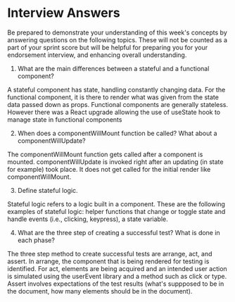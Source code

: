 # Interview Answers

Be prepared to demonstrate your understanding of this week's concepts by answering questions on the following topics. These will not be counted as a part of your sprint score but will be helpful for preparing you for your endorsement interview, and enhancing overall understanding.

1. What are the main differences between a stateful and a functional component?

A stateful component has state, handling constantly changing data. For the functional component, it is
there to render what was given from the state data passed down as props. Functional components are generally stateless. However there was a React upgrade allowing the use of useState hook to manage state in functional
components

2. When does a componentWillMount function be called? What about a componentWillUpdate?

The componentWillMount function gets called after a component is mounted. componentWillUpdate
is invoked right after an updating (in state for example) took place. It does not get called for
the initial render like componentWillMount.

3. Define stateful logic.

Stateful logic refers to a logic built in a component. These are the following examples of stateful logic:
helper functions that change or toggle state and handle events (i.e., clicking, keypress), a state variable.

4. What are the three step of creating a successful test? What is done in each phase?

The three step method to create successful tests are arrange, act, and assert. In arrange, the component that
is being rendered for testing is identified. For act, elements are being acquired and an intended user action is simulated using the userEvent library and a method such as click or type. Assert involves expectations of the test results (what's suppposed to be in the document, how many elements should be in the document).
